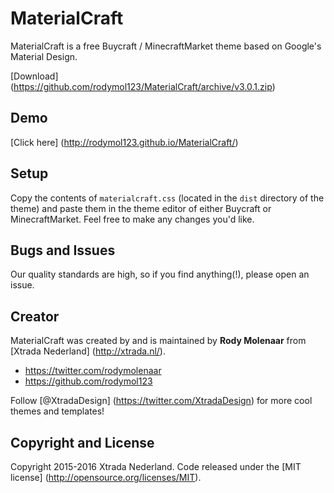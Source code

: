 # MaterialCraft

MaterialCraft is a free Buycraft / MinecraftMarket theme based on Google's Material Design.

[Download] (https://github.com/rodymol123/MaterialCraft/archive/v3.0.1.zip)

## Demo

[Click here] (http://rodymol123.github.io/MaterialCraft/)

## Setup

Copy the contents of `materialcraft.css` (located in the `dist` directory of the theme) and paste them in the theme editor of either Buycraft or MinecraftMarket.
Feel free to make any changes you'd like.

## Bugs and Issues

Our quality standards are high, so if you find anything(!), please open an issue.

## Creator

MaterialCraft was created by and is maintained by **Rody Molenaar** from [Xtrada Nederland] (http://xtrada.nl/).

* https://twitter.com/rodymolenaar
* https://github.com/rodymol123

Follow [@XtradaDesign] (https://twitter.com/XtradaDesign) for more cool themes and templates!


## Copyright and License

Copyright 2015-2016 Xtrada Nederland. Code released under the [MIT license] (http://opensource.org/licenses/MIT).

